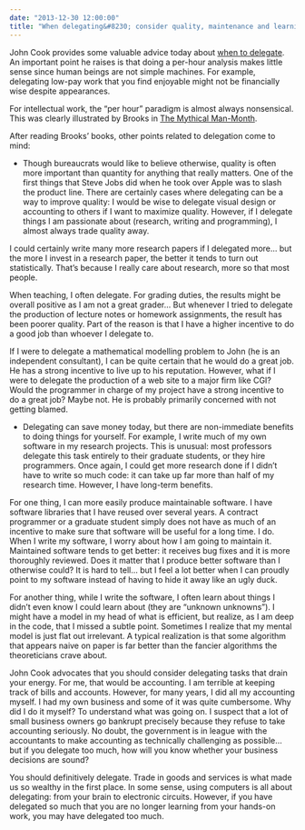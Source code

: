 ```yaml
---
date: "2013-12-30 12:00:00"
title: "When delegating&#8230; consider quality, maintenance and learning"
---
```




John Cook provides some valuable advice today about [when to delegate](http://www.johndcook.com/blog/2013/12/30/whether-to-delegate/). An important point he raises is that doing a per-hour analysis makes little sense since human beings are not simple machines. For example, delegating low-pay work that you find enjoyable might not be financially wise despite appearances.

For intellectual work, the &ldquo;per hour&rdquo; paradigm is almost always nonsensical. This was clearly illustrated by Brooks in [The Mythical Man-Month](https://www.amazon.ca/The-Mythical-Man-Month-Engineering-Anniversary/dp/0201835959).

After reading Brooks&rsquo; books, other points related to delegation come to mind:

- Though bureaucrats would like to believe otherwise, quality is often more important than quantity for anything that really matters. One of the first things that Steve Jobs did when he took over Apple was to slash the product line. There are certainly cases where delegating can be a way to improve quality: I would be wise to delegate visual design or accounting to others if I want to maximize quality. However, if I delegate things I am passionate about (research, writing and programming), I almost always trade quality away.

I could certainly write many more research papers if I delegated more&hellip; but the more I invest in a research paper, the better it tends to turn out statistically. That&rsquo;s because I really care about research, more so that most people.

When teaching, I often delegate. For grading duties, the results might be overall positive as I am not a great grader&hellip; But whenever I tried to delegate the production of lecture notes or homework assignments, the result has been poorer quality. Part of the reason is that I have a higher incentive to do a good job than whoever I delegate to.

If I were to delegate a mathematical modelling problem to John (he is an independent consultant), I can be quite certain that he would do a great job. He has a strong incentive to live up to his reputation. However, what if I were to delegate the production of a web site to a major firm like CGI? Would the programmer in charge of my project have a strong incentive to do a great job? Maybe not. He is probably primarily concerned with not getting blamed.
- Delegating can save money today, but there are non-immediate benefits to doing things for yourself. For example, I write much of my own software in my research projects. This is unusual: most professors delegate this task entirely to their graduate students, or they hire programmers. Once again, I could get more research done if I didn&rsquo;t have to write so much code: it can take up far more than half of my research time. However, I have long-term benefits.

For one thing, I can more easily produce maintainable software. I have software libraries that I have reused over several years. A contract programmer or a graduate student simply does not have as much of an incentive to make sure that software will be useful for a long time. I do. When I write my software, I worry about how I am going to maintain it. Maintained software tends to get better: it receives bug fixes and it is more thoroughly reviewed. Does it matter that I produce better software than I otherwise could? It is hard to tell&hellip; but I feel a lot better when I can proudly point to my software instead of having to hide it away like an ugly duck.

For another thing, while I write the software, I often learn about things I didn&rsquo;t even know I could learn about (they are &ldquo;unknown unknowns&rdquo;). I might have a model in my head of what is efficient, but realize, as I am deep in the code, that I missed a subtle point. Sometimes I realize that my mental model is just flat out irrelevant. A typical realization is that some algorithm that appears naive on paper is far better than the fancier algorithms the theoreticians crave about.

John Cook advocates that you should consider delegating tasks that drain your energy. For me, that would be accounting. I am terrible at keeping track of bills and accounts. However, for many years, I did all my accounting myself. I had my own business and some of it was quite cumbersome. Why did I do it myself? To understand what was going on. I suspect that a lot of small business owners go bankrupt precisely because they refuse to take accounting seriously. No doubt, the government is in league with the accountants to make accounting as technically challenging as possible&hellip; but if you delegate too much, how will you know whether your business decisions are sound? 


You should definitively delegate. Trade in goods and services is what made us so wealthy in the first place. In some sense, using computers is all about delegating: from your brain to electronic circuits. However, if you have delegated so much that you are no longer learning from your hands-on work, you may have delegated too much.

